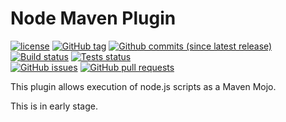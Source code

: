 # Node Maven Plugin

[![license](https://img.shields.io/github/license/orion78fr/nodeMavenPlugin.svg?longCache=true)](https://github.com/orion78fr/nodeMavenPlugin/blob/master/LICENSE)
[![GitHub tag](https://img.shields.io/github/release/orion78fr/nodeMavenPlugin.svg)](https://github.com/orion78fr/nodeMavenPlugin/releases)
[![Github commits (since latest release)](https://img.shields.io/github/commits-since/orion78fr/nodeMavenPlugin/latest.svg)](https://github.com/orion78fr/nodeMavenPlugin/commits/master)  
[![Build status](https://img.shields.io/appveyor/ci/orion78fr/nodeMavenPlugin/master.svg?logo=appveyor)](https://ci.appveyor.com/project/orion78fr/nodeMavenPlugin)
[![Tests status](https://img.shields.io/appveyor/tests/orion78fr/nodeMavenPlugin/master.svg)](https://ci.appveyor.com/project/orion78fr/nodeMavenPlugin/build/tests)  
[![GitHub issues](https://img.shields.io/github/issues/orion78fr/nodeMavenPlugin.svg?logo=github)](https://github.com/orion78fr/nodeMavenPlugin/issues)
[![GitHub pull requests](https://img.shields.io/github/issues-pr/orion78fr/nodeMavenPlugin.svg?logo=github)](https://github.com/orion78fr/nodeMavenPlugin/pulls)

This plugin allows execution of node.js scripts as a Maven Mojo.

This is in early stage.
